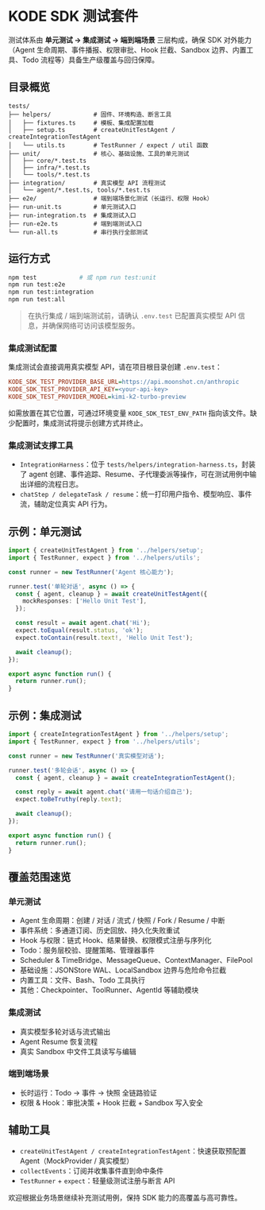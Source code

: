 # KODE SDK 测试套件

测试体系由 **单元测试 → 集成测试 → 端到端场景** 三层构成，确保 SDK 对外能力（Agent 生命周期、事件播报、权限审批、Hook 拦截、Sandbox 边界、内置工具、Todo 流程等）具备生产级覆盖与回归保障。

## 目录概览

```
tests/
├── helpers/            # 固件、环境构造、断言工具
│   ├── fixtures.ts     # 模板、集成配置加载
│   ├── setup.ts        # createUnitTestAgent / createIntegrationTestAgent
│   └── utils.ts        # TestRunner / expect / util 函数
├── unit/               # 核心、基础设施、工具的单元测试
│   ├── core/*.test.ts
│   ├── infra/*.test.ts
│   └── tools/*.test.ts
├── integration/        # 真实模型 API 流程测试
│   └── agent/*.test.ts, tools/*.test.ts
├── e2e/                # 端到端场景化测试（长运行、权限 Hook）
├── run-unit.ts         # 单元测试入口
├── run-integration.ts  # 集成测试入口
├── run-e2e.ts          # 端到端测试入口
└── run-all.ts          # 串行执行全部测试
```

## 运行方式

```bash
npm test            # 或 npm run test:unit
npm run test:e2e
npm run test:integration
npm run test:all
```

> 在执行集成 / 端到端测试前，请确认 `.env.test` 已配置真实模型 API 信息，并确保网络可访问该模型服务。

### 集成测试配置

集成测试会直接调用真实模型 API，请在项目根目录创建 `.env.test`：

```ini
KODE_SDK_TEST_PROVIDER_BASE_URL=https://api.moonshot.cn/anthropic
KODE_SDK_TEST_PROVIDER_API_KEY=<your-api-key>
KODE_SDK_TEST_PROVIDER_MODEL=kimi-k2-turbo-preview
```

如需放置在其它位置，可通过环境变量 `KODE_SDK_TEST_ENV_PATH` 指向该文件。缺少配置时，集成测试将提示创建方式并终止。

### 集成测试支撑工具

- `IntegrationHarness`：位于 `tests/helpers/integration-harness.ts`，封装了 agent 创建、事件追踪、Resume、子代理委派等操作，可在测试用例中输出详细的流程日志。
- `chatStep / delegateTask / resume`：统一打印用户指令、模型响应、事件流，辅助定位真实 API 行为。

## 示例：单元测试

```ts
import { createUnitTestAgent } from '../helpers/setup';
import { TestRunner, expect } from '../helpers/utils';

const runner = new TestRunner('Agent 核心能力');

runner.test('单轮对话', async () => {
  const { agent, cleanup } = await createUnitTestAgent({
    mockResponses: ['Hello Unit Test'],
  });

  const result = await agent.chat('Hi');
  expect.toEqual(result.status, 'ok');
  expect.toContain(result.text!, 'Hello Unit Test');

  await cleanup();
});

export async function run() {
  return runner.run();
}
```

## 示例：集成测试

```ts
import { createIntegrationTestAgent } from '../helpers/setup';
import { TestRunner, expect } from '../helpers/utils';

const runner = new TestRunner('真实模型对话');

runner.test('多轮会话', async () => {
  const { agent, cleanup } = await createIntegrationTestAgent();

  const reply = await agent.chat('请用一句话介绍自己');
  expect.toBeTruthy(reply.text);

  await cleanup();
});

export async function run() {
  return runner.run();
}
```

## 覆盖范围速览

### 单元测试
- Agent 生命周期：创建 / 对话 / 流式 / 快照 / Fork / Resume / 中断
- 事件系统：多通道订阅、历史回放、持久化失败重试
- Hook 与权限：链式 Hook、结果替换、权限模式注册与序列化
- Todo：服务层校验、提醒策略、管理器事件
- Scheduler & TimeBridge、MessageQueue、ContextManager、FilePool
- 基础设施：JSONStore WAL、LocalSandbox 边界与危险命令拦截
- 内置工具：文件、Bash、Todo 工具执行
- 其他：Checkpointer、ToolRunner、AgentId 等辅助模块

### 集成测试
- 真实模型多轮对话与流式输出
- Agent Resume 恢复流程
- 真实 Sandbox 中文件工具读写与编辑

### 端到端场景
- 长时运行：Todo → 事件 → 快照 全链路验证
- 权限 & Hook：审批决策 + Hook 拦截 + Sandbox 写入安全

## 辅助工具

- `createUnitTestAgent / createIntegrationTestAgent`：快速获取预配置 Agent（MockProvider / 真实模型）
- `collectEvents`：订阅并收集事件直到命中条件
- `TestRunner` + `expect`：轻量级测试注册与断言 API

欢迎根据业务场景继续补充测试用例，保持 SDK 能力的高覆盖与高可靠性。
